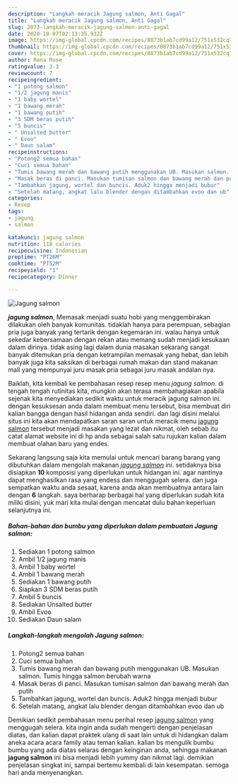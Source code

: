 ```yaml
---
description: "Langkah meracik Jagung salmon, Anti Gagal"
title: "Langkah meracik Jagung salmon, Anti Gagal"
slug: 2073-langkah-meracik-jagung-salmon-anti-gagal
date: 2020-10-07T02:13:35.932Z
image: https://img-global.cpcdn.com/recipes/8873b1ab7cd99a12/751x532cq70/jagung-salmon-foto-resep-utama.jpg
thumbnail: https://img-global.cpcdn.com/recipes/8873b1ab7cd99a12/751x532cq70/jagung-salmon-foto-resep-utama.jpg
cover: https://img-global.cpcdn.com/recipes/8873b1ab7cd99a12/751x532cq70/jagung-salmon-foto-resep-utama.jpg
author: Rena Rose
ratingvalue: 3.3
reviewcount: 7
recipeingredient:
- "1 potong salmon"
- "1/2 jagung manis"
- "1 baby wortel"
- "1 bawang merah"
- "1 bawang putih"
- "3 SDM beras putih"
- "5 buncis"
- " Unsalted butter"
- " Evoo"
- " Daun salam"
recipeinstructions:
- "Potong2 semua bahan"
- "Cuci semua bahan"
- "Tumis bawang merah dan bawang putih menggunakan UB. Masukan salmon. Tumis hingga salmon berubah warna"
- "Masak beras di panci. Masukan tumisan salmon dan bawang merah dan putih"
- "Tambahkan jagung, wortel dan buncis. Aduk2 hingga menjadi bubur"
- "Setelah matang, angkat lalu blender dengan ditambahkan evoo dan ub"
categories:
- Resep
tags:
- jagung
- salmon

katakunci: jagung salmon 
nutrition: 118 calories
recipecuisine: Indonesian
preptime: "PT26M"
cooktime: "PT52M"
recipeyield: "1"
recipecategory: Dinner

---
```



![Jagung salmon](https://img-global.cpcdn.com/recipes/8873b1ab7cd99a12/751x532cq70/jagung-salmon-foto-resep-utama.jpg)

<b><i>jagung salmon</i></b>, Memasak menjadi suatu hobi yang menggembirakan dilakukan oleh banyak komunitas. tidaklah hanya para perempuan, sebagian pria juga banyak yang tertarik dengan kegemaran ini. walau hanya untuk sekedar kebersamaan dengan rekan atau memang sudah menjadi kesukaan dalam dirinya. tidak asing lagi dalam dunia masakan sekarang sangat banyak ditemukan pria dengan ketrampilan memasak yang hebat, dan lebih banyak juga kita saksikan di berbagai rumah makan dan stand makanan mall yang mempunyai juru masak pria sebagai juru masak andalan nya.



Baiklah, kita kembali ke pembahasan resep resep menu <i>jagung salmon</i>. di tengah tengah rutinitas kita, mungkin akan terasa membahagiakan apabila sejenak kita menyediakan sedikit waktu untuk meracik jagung salmon ini. dengan kesuksesan anda dalam membuat menu tersebut, bisa membuat diri kalian bangga dengan hasil hidangan anda sendiri. dan lagi disini melalui situs ini kita akan mendapatkan saran saran untuk meracik menu <u>jagung salmon</u> tersebut menjadi masakan yang lezat dan nikmat, oleh sebab itu catat alamat website ini di hp anda sebagai salah satu rujukan kalian dalam membuat olahan baru yang endes.


Sekarang langsung saja kita memulai untuk mencari barang barang yang dibutuhkan dalam mengolah makanan <u><i>jagung salmon</i></u> ini. setidaknya bisa disiapkan <b>10</b> komposisi yang diperlukan untuk hidangan ini. agar nantinya dapat menghasilkan rasa yang endess dan menggugah selera. dan juga sempatkan waktu anda sesaat, karena anda akan membuatnya antara lain dengan <b>6</b> langkah. saya berharap berbagai hal yang diperlukan sudah kita miliki disini, yuk mari kita mulai dengan mencatat dulu bahan keperluan selanjutnya ini.

<!--inarticleads1-->

##### Bahan-bahan dan bumbu yang diperlukan dalam pembuatan Jagung salmon:

1. Sediakan 1 potong salmon
1. Ambil 1/2 jagung manis
1. Ambil 1 baby wortel
1. Ambil 1 bawang merah
1. Sediakan 1 bawang putih
1. Siapkan 3 SDM beras putih
1. Ambil 5 buncis
1. Sediakan  Unsalted butter
1. Ambil  Evoo
1. Sediakan  Daun salam




<!--inarticleads2-->

##### Langkah-langkah mengolah Jagung salmon:

1. Potong2 semua bahan
1. Cuci semua bahan
1. Tumis bawang merah dan bawang putih menggunakan UB. Masukan salmon. Tumis hingga salmon berubah warna
1. Masak beras di panci. Masukan tumisan salmon dan bawang merah dan putih
1. Tambahkan jagung, wortel dan buncis. Aduk2 hingga menjadi bubur
1. Setelah matang, angkat lalu blender dengan ditambahkan evoo dan ub




Demikian sedikit pembahasan menu perihal resep <u>jagung salmon</u> yang menggugah selera. kita ingin anda sudah mengerti dengan penjelasan diatas, dan kalian dapat praktek ulang di saat lain untuk di hidangkan dalam aneka acara acara family atau teman kalian. kalian bs mengulik bumbu bumbu yang ada diatas selaras dengan keinginan anda, sehingga makanan <b>jagung salmon</b> ini bisa menjadi lebih yummy dan nikmat lagi. demikian penjelasan singkat ini, sampai bertemu kembali di lain kesempatan. semoga hari anda menyenangkan.
